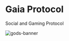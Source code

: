 # Gaia Protocol

Social and Gaming Protocol

![gods-banner](https://github.com/gaiaprotocol/.github/assets/1523129/d3c1e687-711a-445b-beb8-d3592bc3fd7b)

